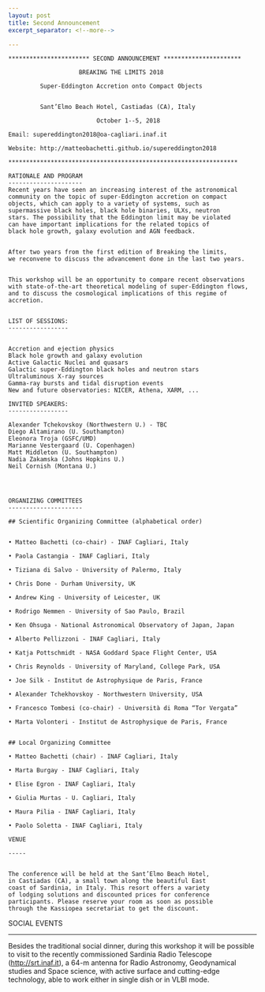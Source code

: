 ```yaml
---
layout: post
title: Second Announcement
excerpt_separator: <!--more-->

---
```


    *********************** SECOND ANNOUNCEMENT **********************

                        BREAKING THE LIMITS 2018

             Super-Eddington Accretion onto Compact Objects


             Sant’Elmo Beach Hotel, Castiadas (CA), Italy

                 	         October 1--5, 2018

    Email: supereddington2018@oa-cagliari.inaf.it

    Website: http://matteobachetti.github.io/supereddington2018

    *****************************************************************

<!--more-->
    RATIONALE AND PROGRAM
    ---------------------
    Recent years have seen an increasing interest of the astronomical
    community on the topic of super-Eddington accretion on compact
    objects, which can apply to a variety of systems, such as
    supermassive black holes, black hole binaries, ULXs, neutron
    stars. The possibility that the Eddington limit may be violated
    can have important implications for the related topics of
    black hole growth, galaxy evolution and AGN feedback.


    After two years from the first edition of Breaking the limits,
    we reconvene to discuss the advancement done in the last two years.


    This workshop will be an opportunity to compare recent observations
    with state-of-the-art theoretical modeling of super-Eddington flows,
    and to discuss the cosmological implications of this regime of
    accretion.


    LIST OF SESSIONS:
    -----------------


    Accretion and ejection physics
    Black hole growth and galaxy evolution
    Active Galactic Nuclei and quasars
    Galactic super-Eddington black holes and neutron stars 
    Ultraluminous X-ray sources
    Gamma-ray bursts and tidal disruption events
    New and future observatories: NICER, Athena, XARM, ...

    INVITED SPEAKERS:
    -----------------
    
    Alexander Tchekovskoy (Northwestern U.) - TBC 
    Diego Altamirano (U. Southampton)
    Eleonora Troja (GSFC/UMD)
    Marianne Vestergaard (U. Copenhagen) 
    Matt Middleton (U. Southampton)
    Nadia Zakamska (Johns Hopkins U.)
    Neil Cornish (Montana U.)


   
    
    ORGANIZING COMMITTEES
    ---------------------

    ## Scientific Organizing Committee (alphabetical order)
  

    • Matteo Bachetti (co-chair) - INAF Cagliari, Italy

    • Paola Castangia - INAF Cagliari, Italy

    • Tiziana di Salvo - University of Palermo, Italy

    • Chris Done - Durham University, UK

    • Andrew King - University of Leicester, UK

    • Rodrigo Nemmen - University of Sao Paulo, Brazil

    • Ken Ohsuga - National Astronomical Observatory of Japan, Japan

    • Alberto Pellizzoni - INAF Cagliari, Italy

    • Katja Pottschmidt - NASA Goddard Space Flight Center, USA

    • Chris Reynolds - University of Maryland, College Park, USA

    • Joe Silk - Institut de Astrophysique de Paris, France

    • Alexander Tchekhovskoy - Northwestern University, USA

    • Francesco Tombesi (co-chair) - Università di Roma “Tor Vergata”

    • Marta Volonteri - Institut de Astrophysique de Paris, France


    ## Local Organizing Committee

    • Matteo Bachetti (chair) - INAF Cagliari, Italy

    • Marta Burgay - INAF Cagliari, Italy

    • Elise Egron - INAF Cagliari, Italy

    • Giulia Murtas - U. Cagliari, Italy

    • Maura Pilia - INAF Cagliari, Italy

    • Paolo Soletta - INAF Cagliari, Italy

    VENUE

    -----


    The conference will be held at the Sant’Elmo Beach Hotel,
    in Castiadas (CA), a small town along the beautiful East
    coast of Sardinia, in Italy. This resort offers a variety
    of lodging solutions and discounted prices for conference
    participants. Please reserve your room as soon as possible
    through the Kassiopea secretariat to get the discount.



SOCIAL EVENTS

-------------


Besides the traditional social dinner, during this workshop it will be possible to visit to the recently commissioned Sardinia Radio Telescope (http://srt.inaf.it), a 64-m antenna for Radio Astronomy, Geodynamical studies and Space science, with active surface and cutting-edge technology, able to work either in single dish or in VLBI mode.

